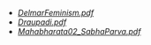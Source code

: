 - [_DelmarFeminism.pdf_](DelmarFeminism.pdf)
- [_Draupadi.pdf_](Draupadi.pdf)
- [_Mahabharata02_SabhaParva.pdf_](Mahabharata02_SabhaParva.pdf)
